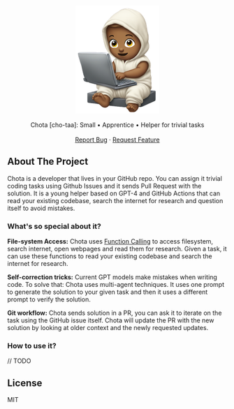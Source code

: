 <!-- PROJECT LOGO -->
<br />
<div align="center">
  <a href="https://github.com/asadm/chota">
    <img src="header.png" alt="Chota">
  </a>


  <p align="center">
    Chota [cho-taa]: Small • Apprentice • Helper for trivial tasks
    <br />
    <br />
    <a href="https://github.com/asadm/chota/issues">Report Bug</a>
    ·
    <a href="https://github.com/asadm/chota/issues">Request Feature</a>
  </p>
</div>

## About The Project

Chota is a developer that lives in your GitHub repo. You can assign it trivial coding tasks using Github Issues and it sends Pull Request with the solution. It is a young helper based on GPT-4 and GitHub Actions that can read your existing codebase, search the internet for research and question itself to avoid mistakes.

### What's so special about it?

**File-system Access:** Chota uses [Function Calling](https://openai.com/blog/function-calling-and-other-api-updates) to access filesystem, search internet, open webpages and read them for research. Given a task, it can use these functions to read your existing codebase and search the internet for research.

**Self-correction tricks:** Current GPT models make mistakes when writing code. To solve that: Chota uses multi-agent techniques. It uses one prompt to generate the solution to your given task and then it uses a different prompt to verify the solution.

**Git workflow:** Chota sends solution in a PR, you can ask it to iterate on the task using the GitHub issue itself. Chota will update the PR with the new solution by looking at older context and the newly requested updates.

### How to use it?
// TODO


## License
MIT

